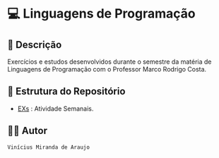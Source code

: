 # 💻 Linguagens de Programação

## 📃 Descrição

Exercícios e estudos desenvolvidos durante o semestre da matéria de Linguagens de Programação com o Professor Marco Rodrigo Costa.

## 📑 Estrutura do Repositório

- [EXs](/ACs/AC_II/EPs/) : Atividade Semanais.

## 👨‍💻 Autor

`Vinícius Miranda de Araujo`